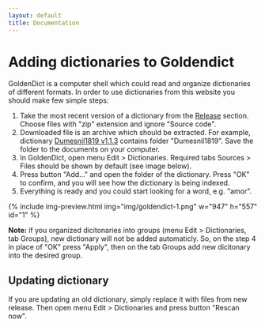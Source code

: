 ```yaml
---
layout: default
title: Documentation
---
```


# Adding dictionaries to Goldendict

GoldenDict is a computer shell which could read and organize dictionaries of different formats. In order to use dictionaries from this website you should make few simple steps:

1. Take the most recent version of a dictionary from the [Release](https://github.com/nikita-moor/latin-dictionary/releases) section. Choose files with "zip" extension and ignore "Source code".
1. Downloaded file is an archive which should be extracted. For example, dictionary [Dumesnil1819 v1.1.3](https://github.com/nikita-moor/latin-dictionary/releases/download/release/Dumesnil1819-1.1.3.zip) contains folder "Dumesnil1819". Save the folder to the documents on your computer.
1. In GoldenDict, open menu Edit > Dictionaries. Required tabs Sources > Files should be shown by default (see image below).
1. Press button "Add…" and open the folder of the dictionary. Press "OK" to confirm, and you will see how the dictionary is being indexed.
1. Everything is ready and you could start looking for a word, e.g. "amor".

{% include img-preview.html img="img/goldendict-1.png" w="947" h="557" id="1" %}

**Note:** if you organized dicitonaries into groups (menu Edit > Dictionaries, tab Groups), new dictionary will not be added automaticly. So, on the step 4 in place of "OK" press "Apply", then on the tab Groups add new dicitonary into the desired group.

## Updating dictionary

If you are updating an old dictionary, simply replace it with files from new release. Then open menu Edit > Dictionaries and press button "Rescan now".
